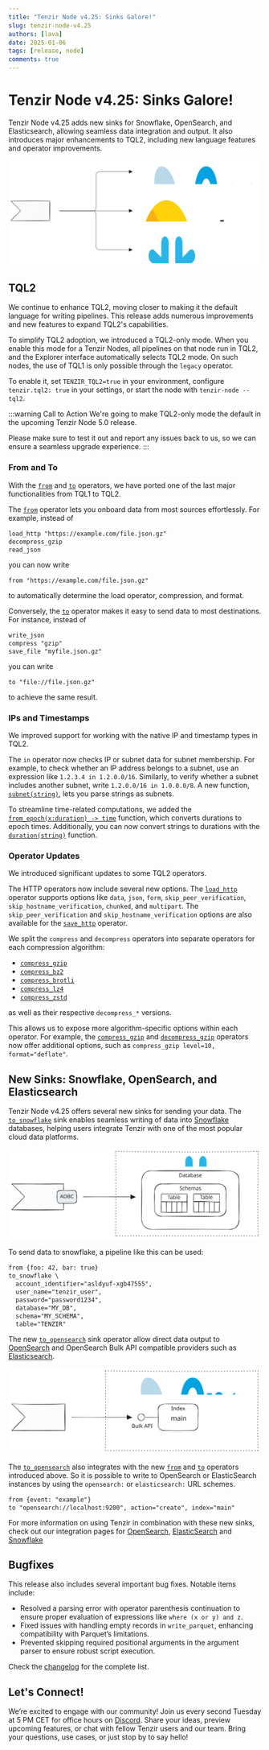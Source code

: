 ```yaml
---
title: "Tenzir Node v4.25: Sinks Galore!"
slug: tenzir-node-v4.25
authors: [lava]
date: 2025-01-06
tags: [release, node]
comments: true
---
```


# Tenzir Node v4.25: Sinks Galore!

Tenzir Node v4.25 adds new sinks for Snowflake, OpenSearch, and Elasticsearch,
allowing seamless data integration and output. It also introduces major
enhancements to TQL2, including new language features and operator
improvements.

![Tenzir Node v4.25](tenzir-node-v4.25.excalidraw.svg)

[github-release]: https://github.com/tenzir/tenzir/releases/tag/v4.25.0

<!-- truncate -->

## TQL2

We continue to enhance TQL2, moving closer to making it the default language
for writing pipelines. This release adds numerous improvements and new
features to expand TQL2's capabilities.

To simplify TQL2 adoption, we introduced a TQL2-only mode. When you enable
this mode for a Tenzir Nodes, all pipelines on that node run in TQL2, and
the Explorer interface automatically selects TQL2 mode. On such nodes, the use
of TQL1 is only possible through the `legacy` operator.

To enable it, set `TENZIR_TQL2=true` in your environment,
configure `tenzir.tql2: true` in your settings, or start the node with
`tenzir-node --tql2`.

:::warning Call to Action
We're going to make TQL2-only mode the default in the upcoming Tenzir Node 5.0
release.

Please make sure to test it out and report any issues back to us, so we can
ensure a seamless upgrade experience.
:::

### From and To

With the [`from`](/next/tql2/operators/from) and
[`to`](/next/tql2/operators/to) operators, we have ported one of the last major
functionalities from TQL1 to TQL2.

The [`from`](/next/tql2/operators/from) operator lets you onboard data from
most sources effortlessly. For example, instead of

```
load_http "https://example.com/file.json.gz"
decompress_gzip
read_json
```

you can now write

```
from "https://example.com/file.json.gz"
```

to automatically determine the load operator, compression, and format.

Conversely, the [`to`](/next/tql2/operators/to) operator makes it easy to
send data to most destinations. For instance, instead of

```
write_json
compress "gzip"
save_file "myfile.json.gz"
```

you can write

```
to "file://file.json.gz"
```

to achieve the same result.

### IPs and Timestamps

We improved support for working with the native IP and timestamp types in TQL2.

The `in` operator now checks IP or subnet data for subnet membership. For
example, to check whether an IP address belongs to a subnet, use an expression
like `1.2.3.4 in 1.2.0.0/16`. Similarly, to verify whether a subnet includes
another subnet, write `1.2.0.0/16 in 1.0.0.0/8`. A new function,
[`subnet(string)`](/next/tql2/functions/subnet), lets you parse strings as
subnets.

To streamline time-related computations, we added the
[`from_epoch(x:duration) -> time`](/next/tql2/functions/from_epoch) function,
which converts durations to epoch times. Additionally, you can now convert
strings to durations with the
[`duration(string)`](/next/tql2/functions/duration) function.

### Operator Updates

We introduced significant updates to some TQL2 operators.

The HTTP operators now include several new options. The
[`load_http`](/next/tql2/operators/load_http) operator supports options like
`data`, `json`, `form`, `skip_peer_verification`, `skip_hostname_verification`,
`chunked`, and `multipart`. The `skip_peer_verification` and
`skip_hostname_verification` options are also available for the
[`save_http`](/next/tql2/operators/save_http) operator.

We split the `compress` and `decompress` operators into
separate operators for each compression algorithm:

 - [`compress_gzip`](/next/tql2/operators/compress_gzip)
 - [`compress_bz2`](/next/tql2/operators/compress_bz2)
 - [`compress_brotli`](/next/tql2/operators/compress_brotli)
 - [`compress_lz4`](/next/tql2/operators/compress_lz4)
 - [`compress_zstd`](/next/tql2/operators/compress_zstd)

as well as their respective `decompress_*` versions.

This allows us to expose more algorithm-specific options within each operator.
For example, the [`compress_gzip`](/next/tql2/operators/compress_gzip) and
[`decompress_gzip`](/next/tql2/operators/decompress_gzip) operators now
offer additional options, such as `compress_gzip level=10, format="deflate"`.

## New Sinks: Snowflake, OpenSearch, and Elasticsearch

Tenzir Node v4.25 offers several new sinks for sending your data. The
[`to_snowflake`](/next/tql2/operators/to_snowflake) sink enables seamless
writing of data into [Snowflake](https://www.snowflake.com) databases, helping
users integrate Tenzir with one of the most popular cloud data platforms.

![Snowflake Sink](snowflake.excalidraw.svg)

To send data to snowflake, a pipeline like this can be used:

```
from {foo: 42, bar: true}
to_snowflake \
  account_identifier="asldyuf-xgb47555",
  user_name="tenzir_user",
  password="password1234",
  database="MY_DB",
  schema="MY_SCHEMA",
  table="TENZIR"
```

The new [`to_opensearch`](/next/tql2/operators/to_opensearch)
sink operator allow direct data output to [OpenSearch](https://opensearch.org/)
and OpenSearch Bulk API compatible providers such as [Elasticsearch](https://www.elastic.co/elasticsearch).

![Opensearch Sink](opensearch.excalidraw.svg)

The [`to_opensearch`](/next/tql2/operators/to_opensearch) also
integrates with the new [`from`](/next/tql2/operators/from) and
[`to`](/next/tql2/operators/to) operators introduced above. So
it is possible to write to OpenSearch or ElasticSearch instances
by using the `opensearch:` or `elasticsearch:` URL schemes.

```
from {event: "example"}
to "opensearch://localhost:9200", action="create", index="main"
```

For more information on using Tenzir in combination with these new sinks, check
out our integration pages for [OpenSearch](/next/integrations/opensearch),
[ElasticSearch](/next/integrations/elasticsearch) and
[Snowflake](/next/integrations/snowflake)

## Bugfixes

This release also includes several important bug fixes. Notable items include:

- Resolved a parsing error with operator parenthesis continuation to ensure
  proper evaluation of expressions like `where (x or y) and z`.
- Fixed issues with handling empty records in `write_parquet`, enhancing
  compatibility with Parquet’s limitations.
- Prevented skipping required positional arguments in the argument parser
  to ensure robust script execution.

Check the [changelog][changelog] for the complete list.

## Let's Connect!

We’re excited to engage with our community! Join us every second Tuesday at 5 PM CET for office hours on [Discord][discord]. Share your ideas, preview upcoming features, or chat with fellow Tenzir users and our team. Bring your questions, use cases, or just stop by to say hello!

[discord]: /discord  
[changelog]: /changelog#v4250  
